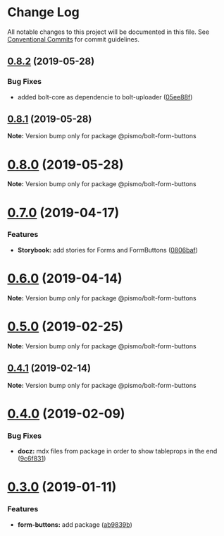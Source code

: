# Change Log

All notable changes to this project will be documented in this file.
See [Conventional Commits](https://conventionalcommits.org) for commit guidelines.

## [0.8.2](https://github.com/pismo/bolt/compare/v0.8.1...v0.8.2) (2019-05-28)


### Bug Fixes

* added bolt-core as dependencie to bolt-uploader ([05ee88f](https://github.com/pismo/bolt/commit/05ee88f))





## [0.8.1](https://github.com/pismo/bolt/compare/v0.8.0...v0.8.1) (2019-05-28)

**Note:** Version bump only for package @pismo/bolt-form-buttons





# [0.8.0](https://github.com/pismo/bolt/compare/v0.7.0...v0.8.0) (2019-05-28)

**Note:** Version bump only for package @pismo/bolt-form-buttons





# [0.7.0](https://github.com/pismo/bolt/compare/v0.6.0...v0.7.0) (2019-04-17)


### Features

* **Storybook:** add stories for Forms and FormButtons ([0806baf](https://github.com/pismo/bolt/commit/0806baf))





# [0.6.0](https://github.com/pismo/bolt/compare/v0.5.0...v0.6.0) (2019-04-14)

**Note:** Version bump only for package @pismo/bolt-form-buttons





# [0.5.0](https://github.com/pismo/bolt/compare/v0.4.1...v0.5.0) (2019-02-25)

**Note:** Version bump only for package @pismo/bolt-form-buttons





## [0.4.1](https://github.com/pismo/bolt/compare/v0.4.0...v0.4.1) (2019-02-14)

**Note:** Version bump only for package @pismo/bolt-form-buttons





# [0.4.0](https://github.com/pismo/bolt/compare/v0.3.0...v0.4.0) (2019-02-09)


### Bug Fixes

* **docz:** mdx files from package in order to show tableprops in the end ([9c6f831](https://github.com/pismo/bolt/commit/9c6f831))





# [0.3.0](https://github.com/pismo/bolt/compare/v0.2.0...v0.3.0) (2019-01-11)


### Features

* **form-buttons:** add package ([ab9839b](https://github.com/pismo/bolt/commit/ab9839b))
